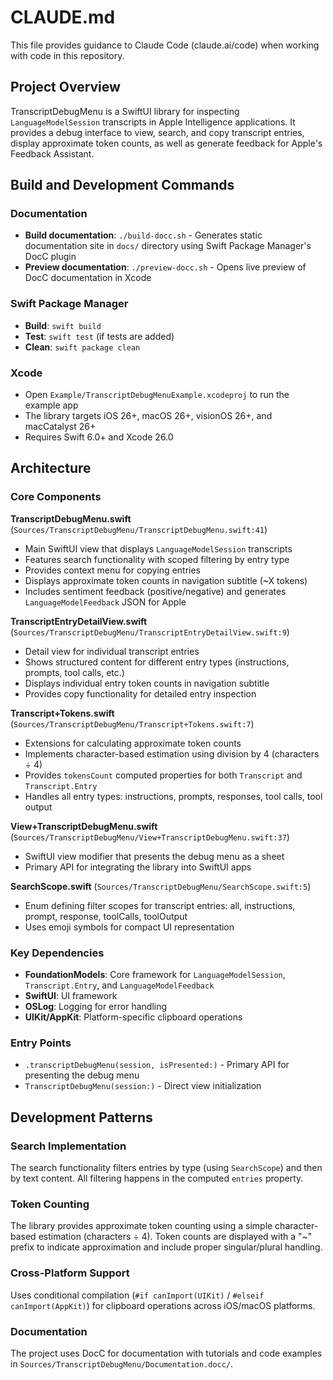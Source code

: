 # CLAUDE.md

This file provides guidance to Claude Code (claude.ai/code) when working with code in this repository.

## Project Overview

TranscriptDebugMenu is a SwiftUI library for inspecting `LanguageModelSession` transcripts in Apple Intelligence applications. It provides a debug interface to view, search, and copy transcript entries, display approximate token counts, as well as generate feedback for Apple's Feedback Assistant.

## Build and Development Commands

### Documentation
- **Build documentation**: `./build-docc.sh` - Generates static documentation site in `docs/` directory using Swift Package Manager's DocC plugin
- **Preview documentation**: `./preview-docc.sh` - Opens live preview of DocC documentation in Xcode

### Swift Package Manager
- **Build**: `swift build`
- **Test**: `swift test` (if tests are added)
- **Clean**: `swift package clean`

### Xcode
- Open `Example/TranscriptDebugMenuExample.xcodeproj` to run the example app
- The library targets iOS 26+, macOS 26+, visionOS 26+, and macCatalyst 26+
- Requires Swift 6.0+ and Xcode 26.0

## Architecture

### Core Components

**TranscriptDebugMenu.swift** (`Sources/TranscriptDebugMenu/TranscriptDebugMenu.swift:41`)
- Main SwiftUI view that displays `LanguageModelSession` transcripts
- Features search functionality with scoped filtering by entry type
- Provides context menu for copying entries
- Displays approximate token counts in navigation subtitle (~X tokens)
- Includes sentiment feedback (positive/negative) and generates `LanguageModelFeedback` JSON for Apple

**TranscriptEntryDetailView.swift** (`Sources/TranscriptDebugMenu/TranscriptEntryDetailView.swift:9`)
- Detail view for individual transcript entries
- Shows structured content for different entry types (instructions, prompts, tool calls, etc.)
- Displays individual entry token counts in navigation subtitle
- Provides copy functionality for detailed entry inspection

**Transcript+Tokens.swift** (`Sources/TranscriptDebugMenu/Transcript+Tokens.swift:7`)
- Extensions for calculating approximate token counts
- Implements character-based estimation using division by 4 (characters ÷ 4)
- Provides `tokensCount` computed properties for both `Transcript` and `Transcript.Entry`
- Handles all entry types: instructions, prompts, responses, tool calls, tool output

**View+TranscriptDebugMenu.swift** (`Sources/TranscriptDebugMenu/View+TranscriptDebugMenu.swift:37`)
- SwiftUI view modifier that presents the debug menu as a sheet
- Primary API for integrating the library into SwiftUI apps

**SearchScope.swift** (`Sources/TranscriptDebugMenu/SearchScope.swift:5`)
- Enum defining filter scopes for transcript entries: all, instructions, prompt, response, toolCalls, toolOutput
- Uses emoji symbols for compact UI representation

### Key Dependencies
- **FoundationModels**: Core framework for `LanguageModelSession`, `Transcript.Entry`, and `LanguageModelFeedback`
- **SwiftUI**: UI framework
- **OSLog**: Logging for error handling
- **UIKit/AppKit**: Platform-specific clipboard operations

### Entry Points
- `.transcriptDebugMenu(session, isPresented:)` - Primary API for presenting the debug menu
- `TranscriptDebugMenu(session:)` - Direct view initialization

## Development Patterns

### Search Implementation
The search functionality filters entries by type (using `SearchScope`) and then by text content. All filtering happens in the computed `entries` property.

### Token Counting
The library provides approximate token counting using a simple character-based estimation (characters ÷ 4). Token counts are displayed with a "~" prefix to indicate approximation and include proper singular/plural handling.

### Cross-Platform Support
Uses conditional compilation (`#if canImport(UIKit)` / `#elseif canImport(AppKit)`) for clipboard operations across iOS/macOS platforms.

### Documentation
The project uses DocC for documentation with tutorials and code examples in `Sources/TranscriptDebugMenu/Documentation.docc/`.